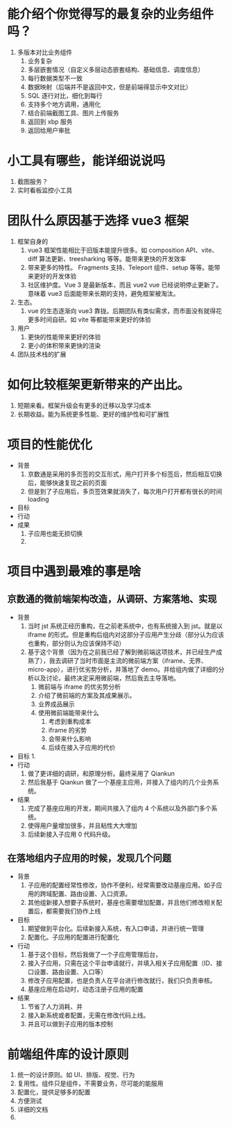 # 能介绍个你觉得写的最复杂的业务组件吗？

1. 多版本对比业务组件
   1. 业务复杂
   2. 多层嵌套情况（自定义多层动态嵌套结构、基础信息、调度信息）
   3. 每行数据类型不一致
   4. 数据映射（后端并不是返回中文，但是前端得显示中文对比）
   5. SQL 逐行对比，细化到每行
   6. 支持多个地方调用，通用化
   7. 结合前端截图工具、图片上传服务
   8. 返回到 xbp 服务
   9. 返回给用户审批

# 小工具有哪些，能详细说说吗

1. 截图服务？
2. 实时看板监控小工具

# 团队什么原因基于选择 vue3 框架

1. 框架自身的
   1. vue3 框架性能相比于旧版本能提升很多。如 composition API、vite、diff 算法更新、treesharking 等等。能带来更快的开发效率
   2. 带来更多的特性。 Fragments 支持、Teleport 组件、setup 等等。能带来更好的开发体验
   3. 社区维护度。Vue 3 是最新版本，而且 vue2 vue 已经说明停止更新了。意味着 vue3 后面能带来长期的支持，避免框架被淘汰。
2. 生态。
   1. vue 的生态逐渐向 vue3 靠拢。后期团队有类似需求，而市面没有就得花更多时间自研。如 vite 等都能带来更好的体验
3. 用户
   1. 更快的性能带来更好的体验
   2. 更小的体积带来更快的渲染
4. 团队技术栈的扩展

# 如何比较框架更新带来的产出比。

1. 短期来看。框架升级会有更多的迁移以及学习成本
2. 长期收益。能为系统更多性能、更好的维护性和可扩展性

# 项目的性能优化

- 背景
  1. 京数通是采用的多页签的交互形式，用户打开多个标签后，然后相互切换后，能够快速复现之前的页面
  2. 但是到了子应用后，多页签效果就消失了，每次用户打开都有很长的时间 loading
- 目标
- 行动
- 成果
  1. 子应用也能无损切换
  2. 

# 项目中遇到最难的事是啥

## 京数通的微前端架构改造，从调研、方案落地、实现

- 背景
  1. 当时 jst 系统正经历重构，在之前老系统中，也有系统接入到 jst。就是以 iframe 的形式。但是重构后组内对这部分子应用产生分歧（部分认为应该也重构，部分则认为应该保持不动）
  2. 基于这个背景（因为在之前我已经了解到微前端这项技术，并已经生产成熟了），我去调研了当时市面是主流的微前端方案（iframe、无界、micro-app），进行优劣势分析，并落地了 demo。并给组内做了详细的分析以及讨论，最终决定采用微前端，然后我去主导落地。
     1. 微前端与 iframe 的优劣势分析
     2. 介绍了微前端的方案及其成果展示。
     3. 业界成品展示
     4. 使用微前端能带来什么
        1. 考虑到重构成本
        2. iframe 的劣势
        3. 会带来什么影响
        4. 后续在接入子应用的代价
- 目标
  1.
- 行动
  1. 做了更详细的调研，和原理分析。最终采用了 Qiankun
  2. 然后我基于 Qiankun 做了一个基座主应用，并接入了组内的几个业务系统。
- 结果
  1. 完成了基座应用的开发，期间共接入了组内 4 个系统以及外部门多个系统。
  2. 使得用户量增加很多，并且粘性大大增加
  3. 后续新接入子应用 0 代码升级。

## 在落地组内子应用的时候，发现几个问题

- 背景
  1. 子应用的配置经常性修改，协作不便利，经常需要改动基座应用。如子应用的跨域配置、路由设置、入口资源。
  2. 其他组新接入想要子系统时，基座也需要增加配置，并且他们修改相关配置后，都需要我们协作上线
- 目标
  1. 期望做到平台化。后续新接入系统，有入口申请，并进行统一管理
  2. 配置化。子应用的配置进行配置化
- 行动
  1. 基于这个目标，然后我做了一个子应用管理后台，
  2. 接入子应用，只需在这个平台申请就行，并填入相关子应用配置（ID、接口设置、路由设置、入口等）
  3. 修改子应用配置，也是负责人在平台进行修改就行，我们只负责审核。
  4. 基座应用在启动时，动态注册子应用的配置
- 结果
  1. 节省了人力消耗、并
  2. 接入新系统或者配置，无需在修改代码上线。
  3. 并且可以做到子应用的版本控制

# 前端组件库的设计原则

1. 统一的设计原则。如 UI、排版、视觉、行为
2. 复用性。组件只是组件，不需要业务，尽可能的能服用
3. 配置化，提供足够多的配置
4. 方便测试
5. 详细的文档
6.
